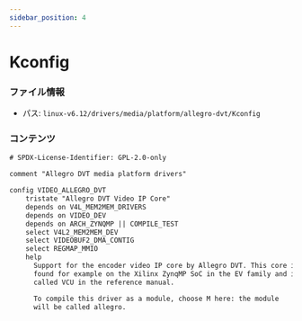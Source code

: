 ```yaml
---
sidebar_position: 4
---
```

# Kconfig

### ファイル情報

- パス: `linux-v6.12/drivers/media/platform/allegro-dvt/Kconfig`

### コンテンツ

```txt
# SPDX-License-Identifier: GPL-2.0-only

comment "Allegro DVT media platform drivers"

config VIDEO_ALLEGRO_DVT
	tristate "Allegro DVT Video IP Core"
	depends on V4L_MEM2MEM_DRIVERS
	depends on VIDEO_DEV
	depends on ARCH_ZYNQMP || COMPILE_TEST
	select V4L2_MEM2MEM_DEV
	select VIDEOBUF2_DMA_CONTIG
	select REGMAP_MMIO
	help
	  Support for the encoder video IP core by Allegro DVT. This core is
	  found for example on the Xilinx ZynqMP SoC in the EV family and is
	  called VCU in the reference manual.

	  To compile this driver as a module, choose M here: the module
	  will be called allegro.

```
